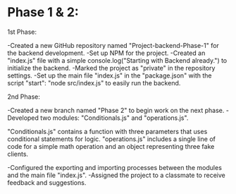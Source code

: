 # **Phase 1 & 2**:

1st Phase:

-Created a new GitHub repository named "Project-backend-Phase-1" for the backend development.
-Set up NPM for the project.
-Created an "index.js" file with a simple console.log("Starting with Backend already.") to initialize the backend.
-Marked the project as "private" in the repository settings.
-Set up the main file "index.js" in the "package.json" with the script "start": "node src/index.js" to easily run the backend.

2nd Phase:

-Created a new branch named "Phase 2" to begin work on the next phase.
-Developed two modules: "Conditionals.js" and "operations.js".

"Conditionals.js" contains a function with three parameters that uses conditional statements for logic.
"operations.js" includes a single line of code for a simple math operation and an object representing three fake clients.

-Configured the exporting and importing processes between the modules and the main file "index.js".
-Assigned the project to a classmate to receive feedback and suggestions.





